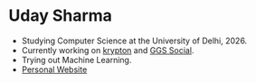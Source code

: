 # Uday Sharma

- Studying Computer Science at the University of Delhi, 2026.
- Currently working on [krypton](https://github.com/usyntest/krypton) and [GGS Social](https://github.com/usyntest/GGS-Social).
- Trying out Machine Learning.  
- [Personal Website](https://usyntest.github.io)
